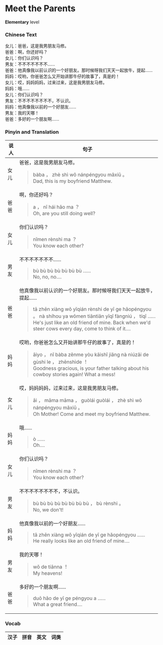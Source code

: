 # Meet the Parents
**Elementary** level
### Chinese Text
女儿：爸爸，这是我男朋友马修。<br />爸爸：啊，你还好吗？<br />女儿：你们认识吗？<br />男友：不不不不不不不......<br />爸爸：他真像我以前认识的一个好朋友。那时候呀我们天天一起放牛，提起......<br />妈妈：哎哟，你爸爸怎么又开始讲那牛仔的故事了，真是的！<br />女儿：哎，妈妈妈妈，过来过来，这是我男朋友马修。<br />妈妈：哦......<br />女儿：你们认识吗？<br />男友：不不不不不不不不，不认识。<br />妈妈：他真像我以前的一个好朋友......<br />男友：我的天哪！<br />爸爸：多好的一个朋友啊......

### Pinyin and Translation
|说人|句子|
|----|----|
|女儿|爸爸，这是我男朋友马修。<blockquote>bàba ， zhè shì wǒ nánpéngyou mǎxiū 。<br />Dad, this is my boyfriend Matthew.</blockquote>|
|爸爸|啊，你还好吗？<blockquote>a ， nǐ hái hǎo ma ？<br />Oh, are you still doing well?</blockquote>|
|女儿|你们认识吗？<blockquote>nǐmen rènshi ma ？<br />You know each other?</blockquote>|
|男友|不不不不不不不......<blockquote>bù bù bù bù bù bù bù ......<br />No, no, no....</blockquote>|
|爸爸|他真像我以前认识的一个好朋友。那时候呀我们天天一起放牛，提起......<blockquote>tā zhēn xiàng wǒ yǐqián rènshi de yī ge hǎopéngyou 。 nà shíhou ya wǒmen tiāntiān yīqǐ fàngniú ， tíqǐ ......<br />He's just like an old friend of mine. Back when we'd steer cows every day, come to think of it....</blockquote>|
|妈妈|哎哟，你爸爸怎么又开始讲那牛仔的故事了，真是的！<blockquote>āiyo ， nǐ bàba zěnme yòu kāishǐ jiǎng nà niúzǎi de gùshi le ， zhēnshìde ！<br />Goodness gracious, is your father talking about his cowboy stories again! What a mess!</blockquote>|
|女儿|哎，妈妈妈妈，过来过来，这是我男朋友马修。<blockquote>āi ， māma māma ， guòlái guòlái ， zhè shì wǒ nánpéngyou mǎxiū 。<br />Oh Mother! Come and meet my boyfriend Matthew.</blockquote>|
|妈妈|哦......<blockquote>ò ......<br />Oh....</blockquote>|
|女儿|你们认识吗？<blockquote>nǐmen rènshi ma ？<br />You know each other?</blockquote>|
|男友|不不不不不不不不，不认识。<blockquote>bù bù bù bù bù bù bù bù ， bù rènshi 。<br />No, we don't!</blockquote>|
|妈妈|他真像我以前的一个好朋友......<blockquote>tā zhēn xiàng wǒ yǐqián de yī ge hǎopéngyou ......<br />He really looks like an old friend of mine....</blockquote>|
|男友|我的天哪！<blockquote>wǒ de tiānna ！<br />My heavens!</blockquote>|
|爸爸|多好的一个朋友啊......<blockquote>duō hǎo de yī ge péngyou a ......<br />What a great friend....</blockquote>|
### Vocab
|汉子|拼音|英文|词类|
|----|----|----|----|